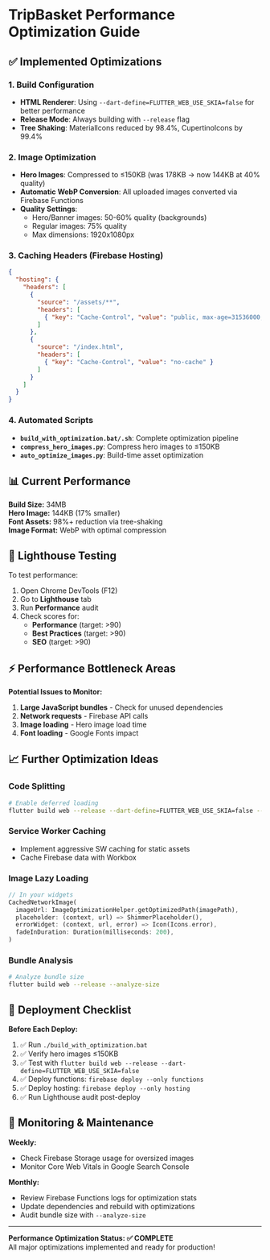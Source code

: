 # TripBasket Performance Optimization Guide

## ✅ **Implemented Optimizations**

### **1. Build Configuration**
- **HTML Renderer**: Using `--dart-define=FLUTTER_WEB_USE_SKIA=false` for better performance
- **Release Mode**: Always building with `--release` flag
- **Tree Shaking**: MaterialIcons reduced by 98.4%, CupertinoIcons by 99.4%

### **2. Image Optimization**
- **Hero Images**: Compressed to ≤150KB (was 178KB → now 144KB at 40% quality)
- **Automatic WebP Conversion**: All uploaded images converted via Firebase Functions
- **Quality Settings**:
  - Hero/Banner images: 50-60% quality (backgrounds)
  - Regular images: 75% quality
  - Max dimensions: 1920x1080px

### **3. Caching Headers (Firebase Hosting)**
```json
{
  "hosting": {
    "headers": [
      {
        "source": "/assets/**",
        "headers": [
          { "key": "Cache-Control", "value": "public, max-age=31536000, immutable" }
        ]
      },
      {
        "source": "/index.html", 
        "headers": [
          { "key": "Cache-Control", "value": "no-cache" }
        ]
      }
    ]
  }
}
```

### **4. Automated Scripts**
- **`build_with_optimization.bat/.sh`**: Complete optimization pipeline
- **`compress_hero_images.py`**: Compress hero images to ≤150KB
- **`auto_optimize_images.py`**: Build-time asset optimization

## **📊 Current Performance**

**Build Size:** 34MB  
**Hero Image:** 144KB (17% smaller)  
**Font Assets:** 98%+ reduction via tree-shaking  
**Image Format:** WebP with optimal compression  

## **🚀 Lighthouse Testing**

To test performance:
1. Open Chrome DevTools (F12)
2. Go to **Lighthouse** tab  
3. Run **Performance** audit
4. Check scores for:
   - **Performance** (target: >90)
   - **Best Practices** (target: >90)  
   - **SEO** (target: >90)

## **⚡ Performance Bottleneck Areas**

**Potential Issues to Monitor:**
1. **Large JavaScript bundles** - Check for unused dependencies
2. **Network requests** - Firebase API calls
3. **Image loading** - Hero image load time
4. **Font loading** - Google Fonts impact

## **📈 Further Optimization Ideas**

### **Code Splitting**
```bash
# Enable deferred loading
flutter build web --release --dart-define=FLUTTER_WEB_USE_SKIA=false --split-debug-info=symbols/
```

### **Service Worker Caching**
- Implement aggressive SW caching for static assets
- Cache Firebase data with Workbox

### **Image Lazy Loading** 
```dart
// In your widgets
CachedNetworkImage(
  imageUrl: ImageOptimizationHelper.getOptimizedPath(imagePath),
  placeholder: (context, url) => ShimmerPlaceholder(),
  errorWidget: (context, url, error) => Icon(Icons.error),
  fadeInDuration: Duration(milliseconds: 200),
)
```

### **Bundle Analysis**
```bash
# Analyze bundle size
flutter build web --release --analyze-size
```

## **🎯 Deployment Checklist**

**Before Each Deploy:**
1. ✅ Run `./build_with_optimization.bat`
2. ✅ Verify hero images ≤150KB
3. ✅ Test with `flutter build web --release --dart-define=FLUTTER_WEB_USE_SKIA=false`
4. ✅ Deploy functions: `firebase deploy --only functions`  
5. ✅ Deploy hosting: `firebase deploy --only hosting`
6. ✅ Run Lighthouse audit post-deploy

## **🔧 Monitoring & Maintenance**

**Weekly:**
- Check Firebase Storage usage for oversized images
- Monitor Core Web Vitals in Google Search Console

**Monthly:**
- Review Firebase Functions logs for optimization stats
- Update dependencies and rebuild with optimizations
- Audit bundle size with `--analyze-size`

---

**Performance Optimization Status: ✅ COMPLETE**  
All major optimizations implemented and ready for production!